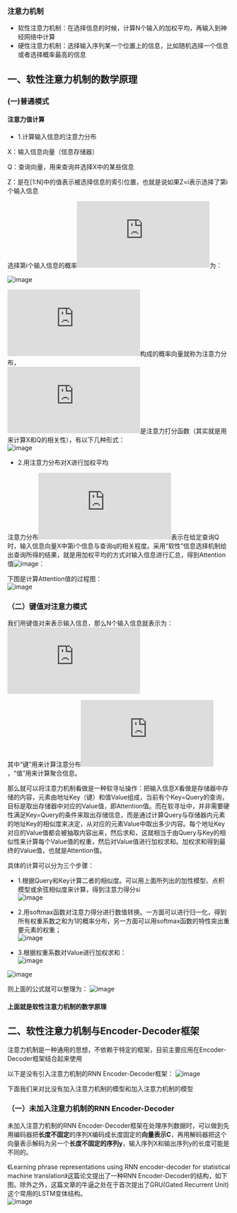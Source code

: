 ### 注意力机制
* 软性注意力机制：在选择信息的时候，计算N个输入的加权平均，再输入到神经网络中计算
* 硬性注意力机制：选择输入序列某一个位置上的信息，比如随机选择一个信息或者选择概率最高的信息

## 一、软性注意力机制的数学原理

### (一)普通模式

#### 注意力值计算
* 1.计算输入信息的注意力分布

X：输入信息向量（信息存储器） 

Q：查询向量，用来查询并选择X中的某些信息  

Z：是在[1:N]中的值表示被选择信息的索引位置，也就是说如果Z=i表示选择了第i个输入信息  

选择第i个输入信息的概率![image](https://private.codecogs.com/gif.latex?%5Calpha%20_i)为：  

![image](https://img-blog.csdnimg.cn/img_convert/4bf30cbc30ecbda216c0537bd250da51.png)

![image](https://private.codecogs.com/gif.latex?%5Calpha%20_i)构成的概率向量就称为注意力分布，  
![image](https://private.codecogs.com/gif.latex?s%28x_i%20%2C%20q%29)是注意力打分函数（其实就是用来计算X和Q的相关性），有以下几种形式：  
![image](https://img-blog.csdnimg.cn/img_convert/2cbbdddadd915e286f923c19b4c589c7.png)

* 2.用注意力分布对X进行加权平均  

注意力分布![image](https://private.codecogs.com/gif.latex?%5Calpha%20_i)表示在给定查询Q时，输入信息向量X中第i个信息与查询q的相关程度。采用“软性”信息选择机制给出查询所得的结果，就是用加权平均的方式对输入信息进行汇总，得到Attention值![image](https://img-blog.csdnimg.cn/img_convert/b4c61ed182710f90242570097f8712ef.png)：  

下图是计算Attention值的过程图：  
![image](https://img-blog.csdnimg.cn/img_convert/25d76821203a091d77ebe83c86560caf.png)

### （二）键值对注意力模式

我们用键值对来表示输入信息，那么N个输入信息就表示为：![image](https://private.codecogs.com/gif.latex?%28K%2C%20V%29%3D%20%5B%28k_1%2Cv_1%29%2C%28k_2%2Cv_2%29%2C...%2C%28k_N%2Cv_N%29%5D)  

其中“键”用来计算注意分布![image](https://private.codecogs.com/gif.latex?%5Calpha%20_i)，“值”用来计算聚合信息。

那么就可以将注意力机制看做是一种软寻址操作：把输入信息X看做是存储器中存储的内容，元素由地址Key（键）和值Value组成，当前有个Key=Query的查询，目标是取出存储器中对应的Value值，即Attention值。而在软寻址中，并非需要硬性满足Key=Query的条件来取出存储信息，而是通过计算Query与存储器内元素的地址Key的相似度来决定，从对应的元素Value中取出多少内容。每个地址Key对应的Value值都会被抽取内容出来，然后求和，这就相当于由Query与Key的相似性来计算每个Value值的权重，然后对Value值进行加权求和。加权求和得到最终的Value值，也就是Attention值。

具体的计算可以分为三个步骤：  

* 1.根据Query和Key计算二者的相似度。可以用上面所列出的加性模型、点积模型或余弦相似度来计算，得到注意力得分si  
![image](https://img-blog.csdnimg.cn/img_convert/e2e1f5f6e65dd155a98dcff71ad3aa61.png)

* 2.用softmax函数对注意力得分进行数值转换。一方面可以进行归一化，得到所有权重系数之和为1的概率分布，另一方面可以用softmax函数的特性突出重要元素的权重；  
![image](https://img-blog.csdnimg.cn/img_convert/f5eee656fcb20596f22c9ba6d6be26be.png)   
* 3.根据权重系数对Value进行加权求和：  
![image](https://img-blog.csdnimg.cn/img_convert/61be7f528d360edcb25bda67c468c6ea.png)

![image](https://img-blog.csdnimg.cn/img_convert/bc1f5944c43dd88d4017470937ec8bdc.png)  

则上面的公式就可以整理为：
![image](https://img-blog.csdnimg.cn/img_convert/922c81004fbe0e8f4f76aa9e0a2ddeeb.png)

#### 上面就是软性注意力机制的数学原理



## 二、软性注意力机制与Encoder-Decoder框架   
注意力机制是一种通用的思想，不依赖于特定的框架，目前主要应用在Encoder-Decoder框架结合起来使用

以下是没有引入注意力机制的RNN Encoder-Decoder框架：
![image](https://img-blog.csdnimg.cn/img_convert/fce275576e9f01468aebedf2b5a04f3e.png)  

下面我们来对比没有加入注意力机制的模型和加入注意力机制的模型

### （一）未加入注意力机制的RNN Encoder-Decoder  

未加入注意力机制的RNN Encoder-Decoder框架在处理序列数据时，可以做到先用编码器把**长度不固定**的序列X编码成长度固定的**向量表示C**，再用解码器把这个向量表示解码为另一个**长度不固定的序列y**，输入序列X和输出序列y的长度可能是不同的。

《Learning phrase representations using RNN encoder-decoder for statistical machine translation》这篇论文提出了一种RNN Encoder-Decoder的结构，如下图。除外之外，这篇文章的牛逼之处在于首次提出了GRU(Gated Recurrent Unit)这个常用的LSTM变体结构。  
![image](https://img-blog.csdnimg.cn/img_convert/d3aeb9c4f21c0d787b0eef79507198ec.png)  






